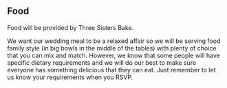 ## Food

Food will be provided by Three Sisters Bake.

We want our wedding meal to be a relaxed affair so we will be serving food family style (in big bowls in the middle of the tables) with plenty of choice that you can mix and match. However, we know that some people will have specific dietary requirements and we will do our best to make sure everyone has something delicious that they can eat. Just remember to let us know your requirements when you RSVP.

